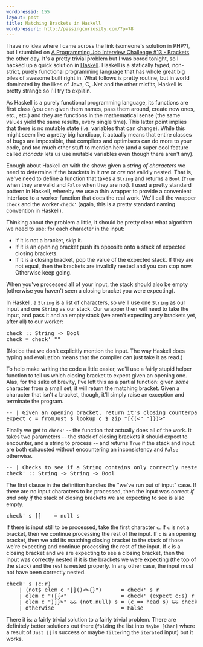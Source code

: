 ```yaml
---
wordpressid: 155
layout: post
title: Matching Brackets in Haskell
wordpressurl: http://passingcuriosity.com/?p=78
---
```

I have no idea where I came across the link (someone's solution in PHP?), but I stumbled on [A Programming Job Interview Challenge #13 - Brackets](http://www.dev102.com/2008/07/21/a-programming-job-interview-challenge-13-brackets/) the other day. It's a pretty trivial problem but I was bored tonight, so I hacked up a quick solution in [Haskell](http://haskell.org/). Haskell is a statically typed, non-strict, purely functional programming language that has whole great big piles of awesome built right in. What follows is pretty routine, but in world dominated by the likes of Java, C, .Net and the other misfits, Haskell is pretty strange so I'll try to explain.

<!--more-->

As Haskell is a purely functional programming language, its functions are first class (you can given them names, pass them around, create new ones, etc., etc.) and they are functions in the mathematical sense (the same values yield the same results, every single time). This latter point implies that there is no mutable state (i.e. variables that can change). While this might seem like a pretty big handicap, it actually means that entire classes of bugs are impossible, that compilers and optimisers can do more to your code, and too much other stuff to mention here (and a super cool feature called *monads* lets us use mutable variables even though there aren't any).

Enough about Haskell on with the show: given a *string of characters* we need to determine if the brackets in it *are* or *are not* validly nested. That is, we've need to define a function that takes a `String` and returns a `Bool` (`True` when they are valid and `False` when they are not). I used a pretty standard pattern in Haskell, whereby we use a thin wrapper to provide a convenient interface to a worker function that does the real work. We'll call the wrapper `check` and the worker `check'` (again, this is a pretty standard naming convention in Haskell).

Thinking about the problem a little, it should be pretty clear what algorithm we need to use: for each character in the input:

 * If it is not a bracket, skip it.
 * If it is an opening bracket push its opposite onto a stack of expected closing brackets.
 * If it is a closing bracket, pop the value of the expected stack. If they are not equal, then the brackets are invalidly nested and you can stop now. Otherwise keep going.

When you've processed all of your input, the stack should also be empty (otherwise you haven't seen a closing bracket you were expecting).

In Haskell, a `String` is a list of characters, so we'll use one `String` as our input and one `String` as our stack. Our wrapper then will need to take the input, and pass it and an empty stack (we aren't expecting any brackets yet, after all) to our worker:

<pre class="haskell"><span class='definition'>check</span> <span class='keyglyph'>::</span> <span class='conid'>String</span> <span class='keyglyph'>-&gt;</span> <span class='conid'>Bool</span>
<span class='definition'>check</span> <span class='keyglyph'>=</span> <span class='varid'>check'</span> <span class='str'>""</span></pre>

(Notice that we don't explicitly mention the input. The way Haskell does typing and evaluation means that the compiler can just take it as read.)

To help make writing the code a little easier, we'll use a fairly stupid helper function to tell us which closing bracket to expect given an opening one. Alas, for the sake of brevity, I've left this as a partial function: given *some* character from a small set, it will return the matching bracket. Given a character that isn't a bracket, though, it'll simply raise an exception and terminate the program.

<pre class="haskell"><span class='comment'>-- | Given an opening bracket, return it's closing counterpart </span>
<span class='definition'>expect</span> <span class='varid'>c</span> <span class='keyglyph'>=</span> <span class='varid'>fromJust</span> <span class='varop'>$</span> <span class='varid'>lookup</span> <span class='varid'>c</span> <span class='varop'>$</span> <span class='varid'>zip</span> <span class='str'>"[{(&lt;"</span> <span class='str'>"]})&gt;"</span></pre>

Finally we get to `check'` -- the function that actually does all of the work. It takes two parameters -- the stack of closing brackets it should expect to encounter, and a string to process -- and returns `True` if the stack and input are both exhausted without encountering an inconsistency and `False` otherwise.

<pre class="haskell"><span class='comment'>-- | Checks to see if a String contains only correctly nested brackets.</span>
<span class='definition'>check'</span> <span class='keyglyph'>::</span> <span class='conid'>String</span> <span class='keyglyph'>-&gt;</span> <span class='conid'>String</span> <span class='keyglyph'>-&gt;</span> <span class='conid'>Bool</span></pre>


The first clause in the definition handles the "we've run out of input" case. If there are no input characters to be processed, then the input was correct *if and only if* the stack of closing brackets we are expecting to see is also empty.

<pre class="haskell"><span class='definition'>check'</span> <span class='varid'>s</span> <span class='conid'>[]</span>    <span class='keyglyph'>=</span> <span class='varid'>null</span> <span class='varid'>s</span></pre>

If there is input still to be processed, take the first character `c`. If `c` is not a bracket, then we continue processing the rest of the input. If `c` is an opening bracket, then we add its matching closing bracket to the stack of those we're expecting and continue processing the rest of the input. If `c` is a closing bracket and we are expecting to see a closing bracket, then the input was correctly nested if it is the brackets we were expecting (the top of the stack) and the rest is nested properly. In any other case, the input must not have been correctly nested.

<pre class="haskell"><span class='definition'>check'</span> <span class='varid'>s</span> <span class='layout'>(</span><span class='varid'>c</span><span class='conop'>:</span><span class='varid'>r</span><span class='layout'>)</span>
    <span class='keyglyph'>|</span> <span class='layout'>(</span><span class='varid'>not</span><span class='varop'>$</span> <span class='varid'>elem</span> <span class='varid'>c</span> <span class='str'>"[]()&lt;&gt;{}"</span><span class='layout'>)</span>      <span class='keyglyph'>=</span> <span class='varid'>check'</span> <span class='varid'>s</span> <span class='varid'>r</span>
    <span class='keyglyph'>|</span> <span class='varid'>elem</span> <span class='varid'>c</span> <span class='str'>"([{&lt;"</span>                 <span class='keyglyph'>=</span> <span class='varid'>check'</span> <span class='layout'>(</span><span class='varid'>expect</span> <span class='varid'>c</span><span class='conop'>:</span><span class='varid'>s</span><span class='layout'>)</span> <span class='varid'>r</span>
    <span class='keyglyph'>|</span> <span class='varid'>elem</span> <span class='varid'>c</span> <span class='str'>")]}&gt;"</span> <span class='varop'>&amp;&amp;</span> <span class='layout'>(</span><span class='varid'>not</span><span class='varop'>.</span><span class='varid'>null</span><span class='layout'>)</span> <span class='varid'>s</span> <span class='keyglyph'>=</span> <span class='layout'>(</span><span class='varid'>c</span> <span class='varop'>==</span> <span class='varid'>head</span> <span class='varid'>s</span><span class='layout'>)</span> <span class='varop'>&amp;&amp;</span> <span class='varid'>check'</span> <span class='layout'>(</span><span class='varid'>tail</span> <span class='varid'>s</span><span class='layout'>)</span> <span class='varid'>r</span>
    <span class='keyglyph'>|</span> <span class='varid'>otherwise</span>                     <span class='keyglyph'>=</span> <span class='conid'>False</span></pre>

There it is: a fairly trivial solution to a fairly trivial problem. There are definitely better solutions out there (`fold`ing the list into `Maybe [Char]` where a result of `Just []` is success or maybe `filter`ing the `iterate`d input) but it works.
